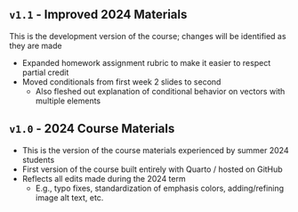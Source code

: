 
## `v1.1` - Improved 2024 Materials

This is the development version of the course; changes will be identified as they are made

- Expanded homework assignment rubric to make it easier to respect partial credit
- Moved conditionals from first week 2 slides to second
    - Also fleshed out explanation of conditional behavior on vectors with multiple elements

## `v1.0` - 2024 Course Materials

- This is the version of the course materials experienced by summer 2024 students
- First version of the course built entirely with Quarto / hosted on GitHub
- Reflects all edits made during the 2024 term
    - E.g., typo fixes, standardization of emphasis colors, adding/refining image alt text, etc.
